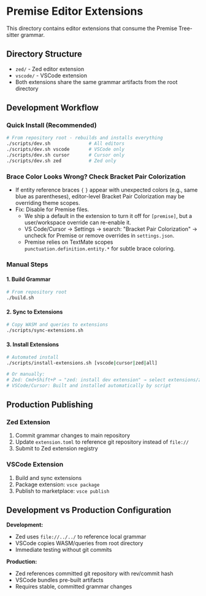 # Premise Editor Extensions

This directory contains editor extensions that consume the Premise Tree-sitter grammar.

## Directory Structure

- `zed/` - Zed editor extension
- `vscode/` - VSCode extension
- Both extensions share the same grammar artifacts from the root directory

## Development Workflow

### Quick Install (Recommended)

```bash
# From repository root - rebuilds and installs everything
./scripts/dev.sh              # All editors
./scripts/dev.sh vscode       # VSCode only
./scripts/dev.sh cursor       # Cursor only
./scripts/dev.sh zed          # Zed only
```

### Brace Color Looks Wrong? Check Bracket Pair Colorization

- If entity reference braces `{` `}` appear with unexpected colors (e.g., same blue as parentheses), editor-level Bracket Pair Colorization may be overriding theme scopes.
- Fix: Disable for Premise files.
  - We ship a default in the extension to turn it off for `[premise]`, but a user/workspace override can re-enable it.
  - VS Code/Cursor → Settings → search: "Bracket Pair Colorization" → uncheck for Premise or remove overrides in `settings.json`.
  - Premise relies on TextMate scopes `punctuation.definition.entity.*` for subtle brace coloring.

### Manual Steps

#### 1. Build Grammar

```bash
# From repository root
./build.sh
```

#### 2. Sync to Extensions

```bash
# Copy WASM and queries to extensions
./scripts/sync-extensions.sh
```

#### 3. Install Extensions

```bash
# Automated install
./scripts/install-extensions.sh [vscode|cursor|zed|all]

# Or manually:
# Zed: Cmd+Shift+P → "zed: install dev extension" → select extensions/zed
# VSCode/Cursor: Built and installed automatically by script
```

## Production Publishing

### Zed Extension

1. Commit grammar changes to main repository
2. Update `extension.toml` to reference git repository instead of `file://`
3. Submit to Zed extension registry

### VSCode Extension

1. Build and sync extensions
2. Package extension: `vsce package`
3. Publish to marketplace: `vsce publish`

## Development vs Production Configuration

**Development:**

- Zed uses `file://../../` to reference local grammar
- VSCode copies WASM/queries from root directory
- Immediate testing without git commits

**Production:**

- Zed references committed git repository with rev/commit hash
- VSCode bundles pre-built artifacts
- Requires stable, committed grammar changes
